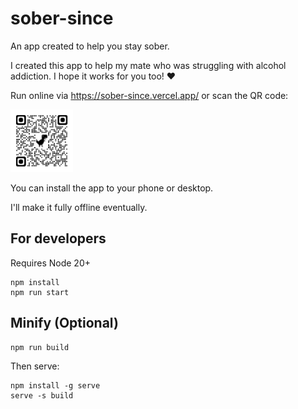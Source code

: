# sober-since
An app created to help you stay sober. 

I created this app to help my mate who was struggling with alcohol addiction. I hope it works for you too! ❤️

Run online via https://sober-since.vercel.app/ or scan the QR code:

<img src="qrcode_sober-since.vercel.app.png" width="100" height="100" />

You can install the app to your phone or desktop.

I'll make it fully offline eventually.

## For developers

Requires Node 20+

```
npm install
npm run start
```

## Minify (Optional)
```
npm run build
```

Then serve:
```
npm install -g serve
serve -s build
```

